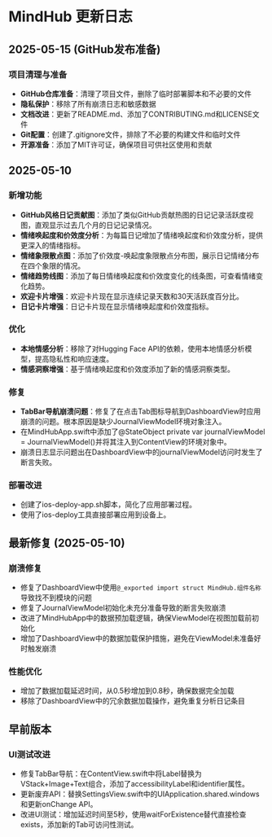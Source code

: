 # MindHub 更新日志

## 2025-05-15 (GitHub发布准备)
### 项目清理与准备
- **GitHub仓库准备**：清理了项目文件，删除了临时部署脚本和不必要的文件
- **隐私保护**：移除了所有崩溃日志和敏感数据
- **文档改进**：更新了README.md、添加了CONTRIBUTING.md和LICENSE文件
- **Git配置**：创建了.gitignore文件，排除了不必要的构建文件和临时文件
- **开源准备**：添加了MIT许可证，确保项目可供社区使用和贡献

## 2025-05-10
### 新增功能
- **GitHub风格日记贡献图**：添加了类似GitHub贡献热图的日记记录活跃度视图，直观显示过去几个月的日记记录情况。
- **情绪唤起度和价效度分析**：为每篇日记增加了情绪唤起度和价效度分析，提供更深入的情绪指标。
- **情绪象限散点图**：添加了价效度-唤起度象限散点分布图，展示日记情绪分布在四个象限的情况。
- **情绪趋势线图**：添加了每日情绪唤起度和价效度变化的线条图，可查看情绪变化趋势。
- **欢迎卡片增强**：欢迎卡片现在显示连续记录天数和30天活跃度百分比。
- **日记卡片增强**：日记卡片现在显示情绪唤起度和价效度指标。

### 优化
- **本地情感分析**：移除了对Hugging Face API的依赖，使用本地情感分析模型，提高隐私性和响应速度。
- **情感洞察增强**：基于情绪唤起度和价效度添加了新的情感洞察类型。

### 修复
- **TabBar导航崩溃问题**：修复了在点击Tab图标导航到DashboardView时应用崩溃的问题。根本原因是缺少JournalViewModel环境对象注入。
- 在MindHubApp.swift中添加了@StateObject private var journalViewModel = JournalViewModel()并将其注入到ContentView的环境对象中。
- 崩溃日志显示问题出在DashboardView中的journalViewModel访问时发生了断言失败。

### 部署改进
- 创建了ios-deploy-app.sh脚本，简化了应用部署过程。
- 使用了ios-deploy工具直接部署应用到设备上。

## 最新修复 (2025-05-10)

### 崩溃修复
- 修复了DashboardView中使用`@_exported import struct MindHub.组件名称`导致找不到模块的问题
- 修复了JournalViewModel初始化未充分准备导致的断言失败崩溃
- 改进了MindHubApp中的数据预加载逻辑，确保ViewModel在视图加载前初始化
- 增加了DashboardView中的数据加载保护措施，避免在ViewModel未准备好时触发崩溃

### 性能优化
- 增加了数据加载延迟时间，从0.5秒增加到0.8秒，确保数据完全加载
- 移除了DashboardView中的冗余数据加载操作，避免重复分析日记条目

## 早前版本
### UI测试改进
- 修复TabBar导航：在ContentView.swift中将Label替换为VStack+Image+Text组合，添加了accessibilityLabel和identifier属性。
- 更新废弃API：替换SettingsView.swift中的UIApplication.shared.windows和更新onChange API。
- 改进UI测试：增加延迟时间至5秒，使用waitForExistence替代直接检查exists，添加新的Tab可访问性测试。 